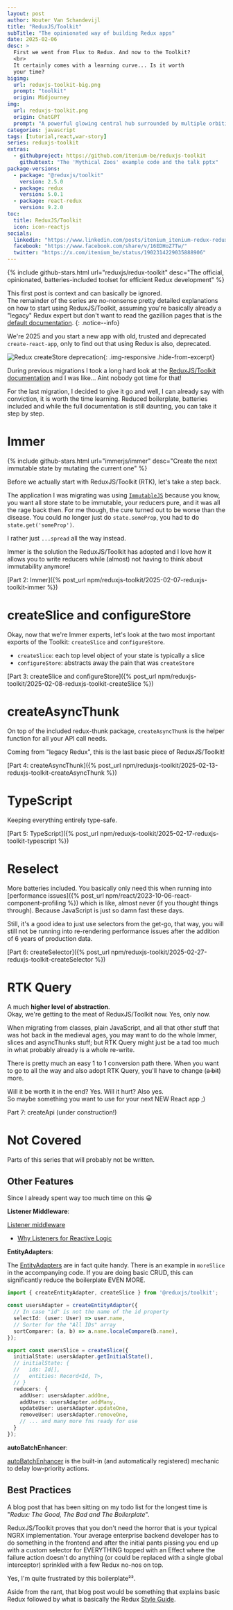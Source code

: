 ```yaml
---
layout: post
author: Wouter Van Schandevijl
title: "ReduxJS/Toolkit"
subTitle: "The opinionated way of building Redux apps"
date: 2025-02-06
desc: >
  First we went from Flux to Redux. And now to the Toolkit?
  <br>
  It certainly comes with a learning curve... Is it worth
  your time?
bigimg:
  url: reduxjs-toolkit-big.png
  prompt: "toolkit"
  origin: Midjourney
img:
  url: reduxjs-toolkit.png
  origin: ChatGPT
  prompt: "A powerful glowing central hub surrounded by multiple orbiting data streams, symbolizing a single source of truth in application state management. The design is sleek, with futuristic UI elements and a sci-fi aesthetic"
categories: javascript
tags: [tutorial,react,war-story]
series: reduxjs-toolkit
extras:
  - githubproject: https://github.com/itenium-be/reduxjs-toolkit
    githubtext: "The 'Mythical Zoos' example code and the talk pptx"
package-versions:
  - package: "@reduxjs/toolkit"
    version: 2.5.0
  - package: redux
    version: 5.0.1
  - package: react-redux
    version: 9.2.0
toc:
  title: ReduxJS/Toolkit
  icon: icon-reactjs
socials:
  linkedin: "https://www.linkedin.com/posts/itenium_itenium-redux-reduxtoolkit-ugcPost-7308080110954250240-sjyB"
  facebook: "https://www.facebook.com/share/v/16EDHoZ7Tw/"
  twitter: "https://x.com/itenium_be/status/1902314229035888906"
---
```


{% include github-stars.html url="reduxjs/redux-toolkit" desc="The official, opinionated, batteries-included toolset for efficient Redux development" %}

This first post is context and can basically be ignored.  
The remainder of the series are no-nonsense pretty detailed explanations on how to start using
ReduxJS/Toolkit, assuming you're basically already a "legacy" Redux expert but don't want to read the
gazillion pages that is the [default documentation](https://redux.js.org/introduction/getting-started).
{: .notice--info}

We're 2025 and you start a new app with old, trusted and deprecated `create-react-app`,
only to find out that using Redux is also, deprecated.

![Redux createStore deprecation](/assets/blog-images/reduxjs-toolkit-createStore-deprecated.png "Redux createStore deprecation"){: .img-responsive .hide-from-excerpt}

During previous migrations I took a long hard look at the [ReduxJS/Toolkit documentation](https://redux-toolkit.js.org/)
and I was like... Aint nobody got time for that!

For the last migration, I decided to give it go and well, I can already say with conviction,
it is worth the time learning. Reduced boilerplate, batteries included and while the full
documentation is still daunting, you can take it step by step.

<!--more-->

# Immer

{% include github-stars.html url="immerjs/immer" desc="Create the next immutable state by mutating the current one" %}

Before we actually start with ReduxJS/Toolkit (RTK), let's take a step back.

The application I was migrating was using [`ImmutableJS`](https://github.com/immutable-js/immutable-js) because you know, you want all store state to be immutable, your reducers pure, and it was all the rage back then.
For me though, the cure turned out to be worse than the disease. You could no longer just
do `state.someProp`, you had to do `state.get('someProp')`.

I rather just `...spread` all the way instead.

Immer is the solution the ReduxJS/Toolkit has adopted and I love how it allows you to write reducers
while (almost) not having to think about immutability anymore!

[Part 2: Immer]({% post_url npm/reduxjs-toolkit/2025-02-07-reduxjs-toolkit-immer %})


# createSlice and configureStore

Okay, now that we're Immer experts, let's look at the two most important
exports of the Toolkit: `createSlice` and `configureStore`.

- `createSlice`: each top level object of your state is typically a slice
- `configureStore`: abstracts away the pain that was `createStore`

[Part 3: createSlice and configureStore]({% post_url npm/reduxjs-toolkit/2025-02-08-reduxjs-toolkit-createSlice %})


# createAsyncThunk

On top of the included redux-thunk package, `createAsyncThunk` is the helper function for
all your API call needs.

Coming from "legacy Redux", this is the last basic piece of ReduxJS/Toolkit!

[Part 4: createAsyncThunk]({% post_url npm/reduxjs-toolkit/2025-02-13-reduxjs-toolkit-createAsyncThunk %})


# TypeScript

Keeping everything entirely type-safe.

[Part 5: TypeScript]({% post_url npm/reduxjs-toolkit/2025-02-17-reduxjs-toolkit-typescript %})


# Reselect

More batteries included. You basically only need this when running into
[performance issues]({% post_url npm/react/2023-10-06-react-component-profiling %})
which is like, almost never (if you thought things through). Because JavaScript is
just so damn fast these days.

Still, it's a good idea to just use selectors from the get-go, that way, you will still
not be running into re-rendering performance issues after the addition of 6 years of production data.

[Part 6: createSelector]({% post_url npm/reduxjs-toolkit/2025-02-27-reduxjs-toolkit-createSelector %})


# RTK Query

A much **higher level of abstraction**.  
Okay, we're getting to the meat of ReduxJS/Toolkit now. Yes, only now.

When migrating from classes, plain JavaScript, and all that other stuff that was hot
back in the medieval ages, you may want to do the whole Immer, slices and asyncThunks
stuff; but RTK Query might just be a tad too much in what probably already is a whole
re-write.

There is pretty much an easy 1 to 1 conversion path there. When you want to go to all the way
and also adopt RTK Query, you'll have to change (~~a bit~~) more.

Will it be worth it in the end? Yes. Will it hurt? Also yes.  
So maybe something you want to use for your next NEW React app ;)

<!-- TODO: fix this link!! -->
<!-- [Part 7: createApi](% post_url npm/reduxjs-toolkit/2025-02-19-reduxjs-toolkit-createApi %) -->

Part 7: createApi (under construction!)


# Not Covered

Parts of this series that will probably not be written.


## Other Features

Since I already spent way too much time on this 😀


**Listener Middleware**:

[Listener middleware](https://redux-toolkit.js.org/api/createListenerMiddleware)
  - [Why Listeners for Reactive Logic](https://redux.js.org/usage/side-effects-approaches#why-listeners-for-reactive-logic)


**EntityAdapters**:

The [EntityAdapters](https://redux-toolkit.js.org/api/createEntityAdapter)
are in fact quite handy. There is an example in `moreSlice` in the accompanying code.
If you are doing basic CRUD, this can significantly reduce the boilerplate EVEN MORE.

```ts
import { createEntityAdapter, createSlice } from '@reduxjs/toolkit';

const usersAdapter = createEntityAdapter({
  // In case "id" is not the name of the id property
  selectId: (user: User) => user.name,
  // Sorter for the "All IDs" array
  sortComparer: (a, b) => a.name.localeCompare(b.name),
});

export const usersSlice = createSlice({
  initialState: usersAdapter.getInitialState(),
  // initialState: {
  //   ids: Id[],
  //   entities: Record<Id, T>,
  // }
  reducers: {
    addUser: usersAdapter.addOne,
    addUsers: usersAdapter.addMany,
    updateUser: usersAdapter.updateOne,
    removeUser: usersAdapter.removeOne,
    // ... and many more fns ready for use
  }
});
```


**autoBatchEnhancer**:

[autoBatchEnhancer](https://redux-toolkit.js.org/api/autoBatchEnhancer)
is the built-in (and automatically registered)
mechanic to delay low-priority actions.



## Best Practices

A blog post that has been sitting on my todo list for the longest time is
"_Redux: The Good, The Bad and The Boilerplate_".

ReduxJS/Toolkit proves that you don't need the horror that is your typical
NGRX implementation. Your average enterprise backend developer has to do
something in the frontend and after the initial pants pissing you end up
with a custom selector for EVERYTHING topped with an Effect where the failure
action doesn't do anything (or could be replaced with a single global interceptor)
sprinkled with a few Redux no-nos on top.

Yes, I'm quite frustrated by this boilerplate²².

Aside from the rant, that blog post would be something that explains basic Redux followed by what is
basically the Redux [Style Guide](https://redux.js.org/style-guide/).
